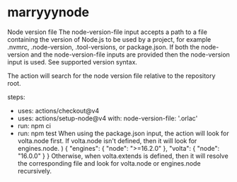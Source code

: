 # marryyynode
Node version file
The node-version-file input accepts a path to a file containing the version of Node.js to be used by a project, for example .nvmrc, .node-version, .tool-versions, or package.json. If both the node-version and the node-version-file inputs are provided then the node-version input is used. See supported version syntax.

The action will search for the node version file relative to the repository root.

steps:
- uses: actions/checkout@v4
- uses: actions/setup-node@v4
  with:
    node-version-file: '.orlac'
- run: npm ci
- run: npm test
When using the package.json input, the action will look for volta.node first. If volta.node isn't defined, then it will look for engines.node.
)
{
  "engines": {
    "node": ">=16.2.0"
  },
  "volta": {
    "node": "16.0.0"
  }
}
Otherwise, when volta.extends is defined, then it will resolve the corresponding file and look for volta.node or engines.node recursively.

